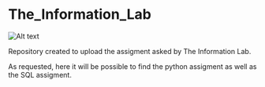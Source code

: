 # The_Information_Lab
![Alt text]([https://example.com/path/to/your/image.png](https://lh3.googleusercontent.com/p/AF1QipP9zfzWpMI8uOQ_TEbYIL4SC9ry0WoPASY7CsrQ=s1360-w1360-h1020))

Repository created to upload the assigment asked by The Information Lab. 

As requested, here it will be possible to find the python assigment as well as the SQL assigment. 
